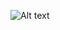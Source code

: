 ![Alt text](https://raw.githubusercontent.com/ChainSafeSystems/denode/master/denode.png "Optional Title")
